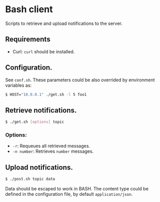
# Bash client

Scripts to retrieve and upload notifications to the server.

## Requirements

- Curl: `curl` should be installed.

## Configuration.

See `conf.sh`. These parameters could be also overrided by environment variables as:

```bash
$ HOST="10.0.0.1" ./get.sh -l 5 foo1
```

## Retrieve notifications.

```bash
$ ./get.sh [options] topic
```

### Options:
- `-r`: Requeues all retrieved messages.
- `-n number`: Retrieves `number` messages.

## Upload notifications.

```bash
$ ./post.sh topic data
```

Data should be escaped to work in BASH. The content type could be defined in the configuration file, by default
`application/json`.

